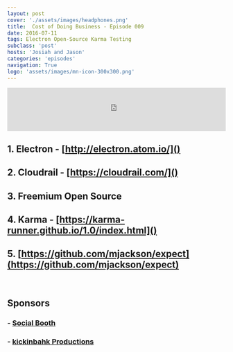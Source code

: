 ```yaml
---
layout: post
cover: './assets/images/headphones.png'
title:  Cost of Doing Business - Episode 009
date: 2016-07-11
tags: Electron Open-Source Karma Testing
subclass: 'post'
hosts: 'Josiah and Jason'
categories: 'episodes'
navigation: True
logo: 'assets/images/mn-icon-300x300.png'
---
```

<iframe src="https://www.podbean.com/media/player/nzc5d-615cf1?from=yiiadmin&skin=2&download=0&share=1&fonts=Helvetica&auto=0" height="100" width="100%" frameborder="0" scrolling="no" data-name="pb-iframe-player"></iframe>
<br>

## 1. Electron - [http://electron.atom.io/]()

## 2. Cloudrail - [https://cloudrail.com/]()

## 3. Freemium Open Source

## 4. Karma - [https://karma-runner.github.io/1.0/index.html]()

## 5. [https://github.com/mjackson/expect](https://github.com/mjackson/expect)

<br />

## Sponsors
### - [Social Booth](http://www.socialbooth.net/)
### - [kickinbahk Productions](http://kickinbahkproductions.com/)


<br />
